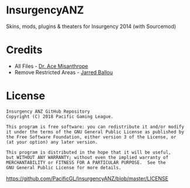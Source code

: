# InsurgencyANZ
Skins, mods, plugins &amp; theaters for Insurgency 2014 (with Sourcemod)

# Credits
- All Files \- [Dr. Ace Misanthrope](https://github.com/FlyingAce015)
- Remove Restricted Areas \- [Jarred Ballou](https://github.com/jaredballou/insurgency-sourcemod#restrictedarea)

# License
    Insurgency ANZ GitHub Repository
    Copyright (C) 2018 Pacific Gaming League.

    This program is free software: you can redistribute it and/or modify
    it under the terms of the GNU General Public License as published by
    the Free Software Foundation, either version 3 of the License, or
    (at your option) any later version.

    This program is distributed in the hope that it will be useful,
    but WITHOUT ANY WARRANTY; without even the implied warranty of
    MERCHANTABILITY or FITNESS FOR A PARTICULAR PURPOSE.  See the
    GNU General Public License for more details.
https://github.com/PacificGL/InsurgencyANZ/blob/master/LICENSE
